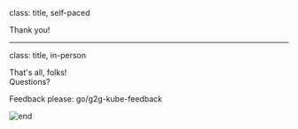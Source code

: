 class: title, self-paced

Thank you!

---

class: title, in-person

That's all, folks! <br/> Questions?

Feedback please:  go/g2g-kube-feedback

![end](images/end.jpg)
